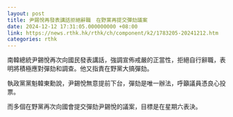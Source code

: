 ```yaml
---
layout: post
title: 尹錫悅再發表講話拒絕辭職　在野黨再提交彈劾議案
date: 2024-12-12 17:31:05.000000000 +08:00
link: https://news.rthk.hk/rthk/ch/component/k2/1783205-20241212.htm
categories: rthk
---
```


南韓總統尹錫悅再次向國民發表講話，強調宣佈戒嚴的正當性，拒絕自行辭職，表明將積極應對彈劾和調查。他又指責在野黨大搞彈劾。

執政黨黨魁韓東勳說，尹錫悅無意提前下台，彈劾是唯一辦法，呼籲議員憑良心投票。

而多個在野黨再次向國會提交彈劾尹錫悅的議案，目標是在星期六表決。
